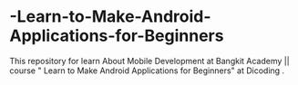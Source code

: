 # -Learn-to-Make-Android-Applications-for-Beginners
This repository for learn About Mobile Development at Bangkit Academy || course " Learn to Make Android Applications for Beginners" at Dicoding .
